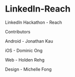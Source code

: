 LinkedIn-Reach
==============

LinkedIn Hackathon - Reach

Contributors

Android - Jonathan Kau

iOS - Dominic Ong

Web - Holden Rehg

Design - Michelle Fong
